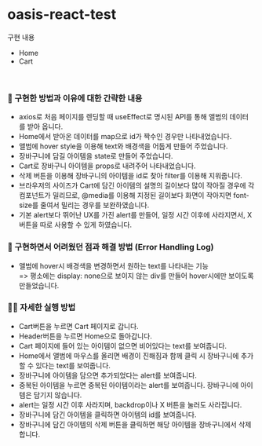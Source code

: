 # oasis-react-test

구현 내용

<ul>
    <li>Home</li>
    <li>Cart</li>
</ul>

<br />

### 🔨 구현한 방법과 이유에 대한 간략한 내용

<ul>
    <li>axios로 처음 페이지를 렌딩할 때 useEffect로 명시된 API를 통해 앨범의 데이터를 받아 옵니다.</li>
    <li>Home에서 받아온 데이터를 map으로 id가 짝수인 경우만 나타내었습니다.</li>
    <li>앨범에 hover style을 이용해 text와 배경색을 어둡게 만들어 주었습니다.</li>
    <li>장바구니에 담길 아이템을 state로 만들어 주었습니다.</li>
    <li>Cart로 장바구니 아이템을 props로 내려주어 나타내었습니다.</li>
    <li>삭제 버튼을 이용해 장바구니의 아이템을 id로 찾아 filter를 이용해 지워줍니다.</li>
    <li>브라우저의 사이즈가 Cart에 담긴 아이템의 설명의 길이보다 많이 작아질 경우에 각 컴포넌트가 밀리므로, @media를 이용해 지정된 길이보다 화면이 작아지면 font-size를 줄여서 밀리는 경우를 보완하였습니다.</li>
    <li>기본 alert보다 뛰어난 UX를 가진 alert를 만들어, 일정 시간 이후에 사라지면서, X 버튼을 따로 사용할 수 있게 하였습니다.</li>
</ul>

### 📝 구현하면서 어려웠던 점과 해결 방법 (Error Handling Log)

<ul>
    <li>앨범에 hover시 배경색을 변경하면서 원하는 text를 나타내는 기능</br />=> 평소에는 display: none으로 보이지 않는 div를 만들어 hover시에만 보이도록 만들었습니다.</li>
</ul>

### 🧑‍💻 자세한 실행 방법

<ul>
    <li>Cart버튼을 누르면 Cart 페이지로 갑니다.</li>
    <li>Header버튼을 누르면 Home으로 돌아갑니다.</li>
    <li>Cart 페이지에 들어 있는 아이템이 없으면 비어있다는 text를 보여줍니다.</li>
    <li>Home에서 앨범에 마우스를 올리면 배경이 진해짐과 함께 클릭 시 장바구니에 추가 할 수 있다는 text를 보여줍니다.</li>
    <li>장바구니에 아이템을 담으면 추가되었다는 alert를 보여줍니다.</li>
    <li>중복된 아이템을 누르면 중복된 아이템이라는 alert를 보여줍니다. 장바구니에 아이템은 담기지 않습니다.</li>
    <li>alert는 일정 시간 이후 사라지며, backdrop이나 X 버튼을 눌러도 사라집니다.</li>
    <li>장바구니에 담긴 아이템을 클릭하면 아이템의 id를 보여줍니다.</li>
    <li>장바구니에 담긴 아이템의 삭제 버튼을 클릭하면 해당 아이템을 장바구니에서 삭제합니다.</li>
</ul>
